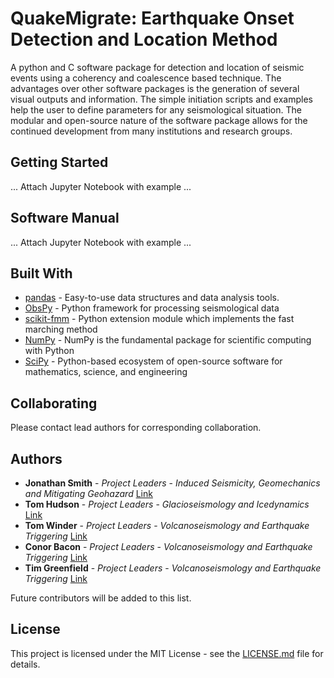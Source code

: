 # QuakeMigrate: Earthquake Onset Detection and Location Method

A python and C software package for detection and location of seismic events using a coherency and coalescence based technique. The advantages over other software packages is the generation of several visual outputs and information. The simple initiation scripts and examples help the user to define parameters for any seismological situation. The modular and open-source nature of the software package allows for the continued development from many institutions and research groups. 

## Getting Started
... Attach Jupyter Notebook with example ... 

## Software Manual
... Attach Jupyter Notebook with example ... 


## Built With
* [pandas](https://pandas.pydata.org/) - Easy-to-use data structures and data analysis tools.
* [ObsPy](https://github.com/obspy/obspy/wiki) - Python framework for processing seismological data
* [scikit-fmm](https://pythonhosted.org/scikit-fmm/) - Python extension module which implements the fast marching method
* [NumPy](http://www.numpy.org/) - NumPy is the fundamental package for scientific computing with Python
* [SciPy](https://www.scipy.org/) - Python-based ecosystem of open-source software for mathematics, science, and engineering

## Collaborating

Please contact lead authors for corresponding collaboration.

## Authors

* **Jonathan Smith** - *Project Leaders* - *Induced Seismicity, Geomechanics and Mitigating Geohazard* [Link](https://www.esc.cam.ac.uk/directory/jonathan-smith)
* **Tom Hudson** - *Project Leaders* - *Glacioseismology and Icedynamics* [Link](https://www.esc.cam.ac.uk/directory/tom-s-hudson)
* **Tom Winder** - *Project Leaders* - *Volcanoseismology and Earthquake Triggering* [Link](https://www.esc.cam.ac.uk/directory/tom-winder)
* **Conor Bacon** - *Project Leaders* - *Volcanoseismology and Earthquake Triggering* [Link](https://www.esc.cam.ac.uk/directory/conor-bacon)
* **Tim Greenfield** - *Project Leaders* - *Volcanoseismology and Earthquake Triggering* [Link](https://www.esc.cam.ac.uk/directory/tim-greenfield)

Future contributors will be added to this list.

## License

This project is licensed under the MIT License - see the [LICENSE.md](LICENSE.md) file for details.
